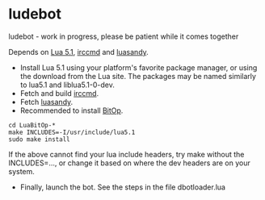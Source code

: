 ludebot
=======

ludebot - work in progress, please be patient while it comes together

Depends on
<a href="http://www.lua.org/versions.html#5.1">Lua 5.1</a>,
<a href="https://github.com/millerlogic/irccmd">irccmd</a>
and <a href="https://github.com/millerlogic/luasandy">luasandy</a>.

* Install Lua 5.1 using your platform's favorite package manager, or using the download from the Lua site. The packages may be named similarly to lua5.1 and liblua5.1-0-dev.
* Fetch and build <a href="https://github.com/millerlogic/irccmd">irccmd</a>.
* Fetch <a href="https://github.com/millerlogic/luasandy">luasandy</a>.
* Recommended to install <a href="http://bitop.luajit.org/">BitOp</a>.
```
cd LuaBitOp-*
make INCLUDES=-I/usr/include/lua5.1
sudo make install
```
If the above cannot find your lua include headers, try make without the INCLUDES=..., or change it based on where the dev headers are on your system.

* Finally, launch the bot. See the steps in the file dbotloader.lua
